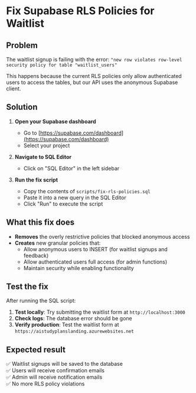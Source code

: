 # Fix Supabase RLS Policies for Waitlist

## Problem
The waitlist signup is failing with the error: `"new row violates row-level security policy for table "waitlist_users"`

This happens because the current RLS policies only allow authenticated users to access the tables, but our API uses the anonymous Supabase client.

## Solution

1. **Open your Supabase dashboard**
   - Go to [https://supabase.com/dashboard](https://supabase.com/dashboard)
   - Select your project

2. **Navigate to SQL Editor**
   - Click on "SQL Editor" in the left sidebar

3. **Run the fix script**
   - Copy the contents of `scripts/fix-rls-policies.sql`
   - Paste it into a new query in the SQL Editor
   - Click "Run" to execute the script

## What this fix does

- **Removes** the overly restrictive policies that blocked anonymous access
- **Creates** new granular policies that:
  - Allow anonymous users to INSERT (for waitlist signups and feedback)
  - Allow authenticated users full access (for admin functions)
  - Maintain security while enabling functionality

## Test the fix

After running the SQL script:

1. **Test locally**: Try submitting the waitlist form at `http://localhost:3000`
2. **Check logs**: The database error should be gone
3. **Verify production**: Test the waitlist form at `https://aistudyplanslanding.azurewebsites.net`

## Expected result

✅ Waitlist signups will be saved to the database  
✅ Users will receive confirmation emails  
✅ Admin will receive notification emails  
✅ No more RLS policy violations 